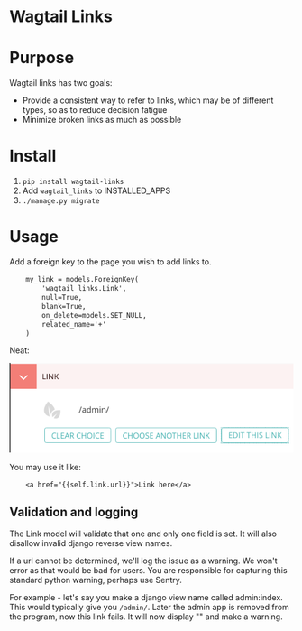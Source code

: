 # Wagtail Links

# Purpose

Wagtail links has two goals:

- Provide a consistent way to refer to links, which may be of different types, so as to reduce decision fatigue
- Minimize broken links as much as possible

# Install

1. `pip install wagtail-links`
2. Add `wagtail_links` to INSTALLED_APPS
3. `./manage.py migrate`

# Usage

Add a foreign key to the page you wish to add links to.

```
    my_link = models.ForeignKey(
        'wagtail_links.Link',
        null=True,
        blank=True,
        on_delete=models.SET_NULL,
        related_name='+'
    )
```

Neat:

![](admin.png)

You may use it like:

```
    <a href="{{self.link.url}}">Link here</a>
```

## Validation and logging

The Link model will validate that one and only one field is set.
It will also disallow invalid django reverse view names.

If a url cannot be determined, we'll log the issue as a warning. We won't error as that would be bad for users.
You are responsible for capturing this standard python warning, perhaps use Sentry.

For example - let's say you make a django view name called admin:index. This would typically give you `/admin/`. 
Later the admin app is removed from the program, now this link fails. It will now display "" and make a warning.
